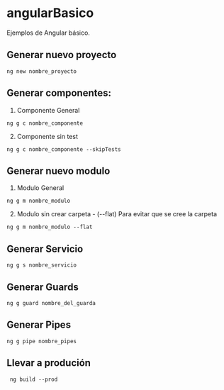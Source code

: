 # angularBasico

Ejemplos de Angular básico. 

## Generar nuevo proyecto

```
ng new nombre_proyecto
```

## Generar componentes:
1. Componente General
```
ng g c nombre_componente
```
2. Componente sin test
```
ng g c nombre_componente --skipTests
```

## Generar nuevo modulo
1. Modulo General
```
ng g m nombre_modulo
```

2. Modulo sin crear carpeta - (--flat) Para evitar que se cree la carpeta
```
ng g m nombre_modulo --flat
```

## Generar Servicio
```
ng g s nombre_servicio
```

## Generar Guards
```
ng g guard nombre_del_guarda
```

## Generar Pipes
```
ng g pipe nombre_pipes
```

## Llevar a produción
```
 ng build --prod
```